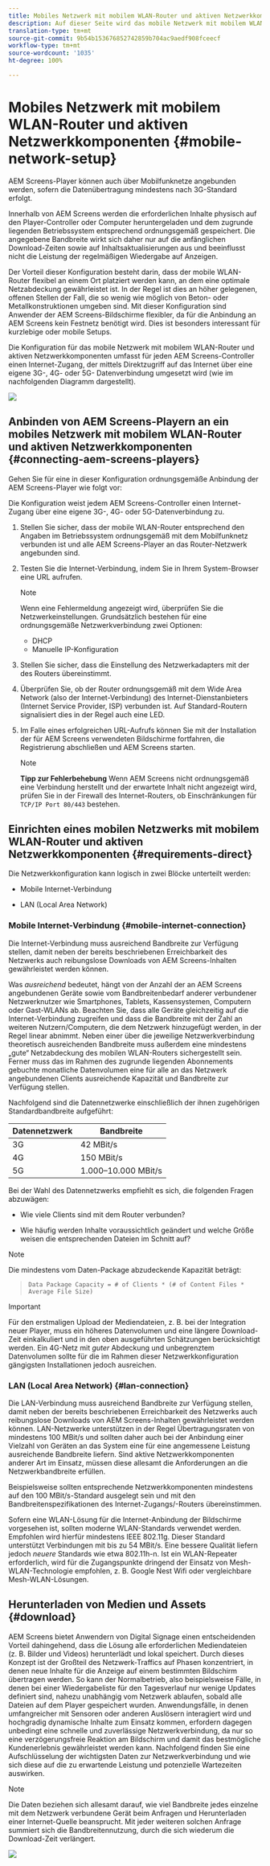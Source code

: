 ```yaml
---
title: Mobiles Netzwerk mit mobilem WLAN-Router und aktiven Netzwerkkomponenten
description: Auf dieser Seite wird das mobile Netzwerk mit mobilem WLAN-Router und aktiven Netzwerkkomponenten beschrieben.
translation-type: tm+mt
source-git-commit: 9b54b153676852742859b704ac9aedf908fceecf
workflow-type: tm+mt
source-wordcount: '1035'
ht-degree: 100%

---
```



# Mobiles Netzwerk mit mobilem WLAN-Router und aktiven Netzwerkkomponenten {#mobile-network-setup}

AEM Screens-Player können auch über Mobilfunknetze angebunden werden, sofern die Datenübertragung mindestens nach 3G-Standard erfolgt.

Innerhalb von AEM Screens werden die erforderlichen Inhalte physisch auf den Player-Controller oder Computer heruntergeladen und dem zugrunde liegenden Betriebssystem entsprechend ordnungsgemäß gespeichert. Die angegebene Bandbreite wirkt sich daher nur auf die anfänglichen Download-Zeiten sowie auf Inhaltsaktualisierungen aus und beeinflusst nicht die Leistung der regelmäßigen Wiedergabe auf Anzeigen.

Der Vorteil dieser Konfiguration besteht darin, dass der mobile WLAN-Router flexibel an einem Ort platziert werden kann, an dem eine optimale Netzabdeckung gewährleistet ist. In der Regel ist dies an höher gelegenen, offenen Stellen der Fall, die so wenig wie möglich von Beton- oder Metallkonstruktionen umgeben sind.
Mit dieser Konfiguration sind Anwender der AEM Screens-Bildschirme flexibler, da für die Anbindung an AEM Screens kein Festnetz benötigt wird. Dies ist besonders interessant für kurzlebige oder mobile Setups.

Die Konfiguration für das mobile Netzwerk mit mobilem WLAN-Router und aktiven Netzwerkkomponenten umfasst für jeden AEM Screens-Controller einen Internet-Zugang, der mittels Direktzugriff auf das Internet über eine eigene 3G-, 4G- oder 5G- Datenverbindung umgesetzt wird (wie im nachfolgenden Diagramm dargestellt).

![](/help/using/assets/mobile-network-1.png)

## Anbinden von AEM Screens-Playern an ein mobiles Netzwerk mit mobilem WLAN-Router und aktiven Netzwerkkomponenten {#connecting-aem-screens-players}

Gehen Sie für eine in dieser Konfiguration ordnungsgemäße Anbindung der AEM Screens-Player wie folgt vor:

Die Konfiguration weist jedem AEM Screens-Controller einen Internet-Zugang über eine eigene 3G-, 4G- oder 5G-Datenverbindung zu.

1. Stellen Sie sicher, dass der mobile WLAN-Router entsprechend den Angaben im Betriebssystem ordnungsgemäß mit dem Mobilfunknetz verbunden ist und alle AEM Screens-Player an das Router-Netzwerk angebunden sind.
1. Testen Sie die Internet-Verbindung, indem Sie in Ihrem System-Browser eine URL aufrufen.
   >[!NOTE]
   >Wenn eine Fehlermeldung angezeigt wird, überprüfen Sie die Netzwerkeinstellungen. Grundsätzlich bestehen für eine ordnungsgemäße Netzwerkverbindung zwei Optionen:
   >* DHCP
   >* Manuelle IP-Konfiguration


1. Stellen Sie sicher, dass die Einstellung des Netzwerkadapters mit der des Routers übereinstimmt.

1. Überprüfen Sie, ob der Router ordnungsgemäß mit dem Wide Area Network (also der Internet-Verbindung) des Internet-Dienstanbieters (Internet Service Provider, ISP) verbunden ist. Auf Standard-Routern signalisiert dies in der Regel auch eine LED.
1. Im Falle eines erfolgreichen URL-Aufrufs können Sie mit der Installation der für AEM Screens verwendeten Bildschirme fortfahren, die Registrierung abschließen und AEM Screens starten.

   >[!NOTE]
   >**Tipp zur Fehlerbehebung**
   >Wenn AEM Screens nicht ordnungsgemäß eine Verbindung herstellt und der erwartete Inhalt nicht angezeigt wird, prüfen Sie in der Firewall des Internet-Routers, ob Einschränkungen für `TCP/IP Port 80/443` bestehen.


## Einrichten eines mobilen Netzwerks mit mobilem WLAN-Router und aktiven Netzwerkkomponenten {#requirements-direct}

Die Netzwerkkonfiguration kann logisch in zwei Blöcke unterteilt werden:

* Mobile Internet-Verbindung

* LAN (Local Area Network)

### Mobile Internet-Verbindung {#mobile-internet-connection}

Die Internet-Verbindung muss ausreichend Bandbreite zur Verfügung stellen, damit neben der bereits beschriebenen Erreichbarkeit des Netzwerks auch reibungslose Downloads von AEM Screens-Inhalten gewährleistet werden können.

Was *ausreichend* bedeutet, hängt von der Anzahl der an AEM Screens angebundenen Geräte sowie vom Bandbreitenbedarf anderer verbundener Netzwerknutzer wie Smartphones, Tablets, Kassensystemen, Computern oder Gast-WLANs ab.
Beachten Sie, dass alle Geräte gleichzeitig auf die Internet-Verbindung zugreifen und dass die Bandbreite mit der Zahl an weiteren Nutzern/Computern, die dem Netzwerk hinzugefügt werden, in der Regel linear abnimmt.
Neben einer über die jeweilige Netzwerkverbindung theoretisch ausreichenden Bandbreite muss außerdem eine mindestens „gute“ Netzabdeckung des mobilen WLAN-Routers sichergestellt sein. Ferner muss das im Rahmen des zugrunde liegenden Abonnements gebuchte monatliche Datenvolumen eine für alle an das Netzwerk angebundenen Clients ausreichende Kapazität und Bandbreite zur Verfügung stellen.

Nachfolgend sind die Datennetzwerke einschließlich der ihnen zugehörigen Standardbandbreite aufgeführt:

| Datennetzwerk | Bandbreite |
|--- |--- |
| 3G | 42 MBit/s |
| 4G | 150 MBit/s |
| 5G | 1.000–10.000 MBit/s |

Bei der Wahl des Datennetzwerks empfiehlt es sich, die folgenden Fragen abzuwägen:

* Wie viele Clients sind mit dem Router verbunden?

* Wie häufig werden Inhalte voraussichtlich geändert und welche Größe weisen die entsprechenden Dateien im Schnitt auf?

>[!NOTE]
>
>Die mindestens vom Daten-Package abzudeckende Kapazität beträgt: 

>
>`Data Package Capacity = # of Clients * (# of Content Files * Average File Size)`

>[!IMPORTANT]
>
>Für den erstmaligen Upload der Mediendateien, z. B. bei der Integration neuer Player, muss ein höheres Datenvolumen und eine längere Download-Zeit einkalkuliert und in den oben ausgeführten Schätzungen berücksichtigt werden. Ein 4G-Netz mit *guter* Abdeckung und unbegrenztem Datenvolumen sollte für die im Rahmen dieser Netzwerkkonfiguration gängigsten Installationen jedoch ausreichen.


### LAN (Local Area Network) {#lan-connection}

Die LAN-Verbindung muss ausreichend Bandbreite zur Verfügung stellen, damit neben der bereits beschriebenen Erreichbarkeit des Netzwerks auch reibungslose Downloads von AEM Screens-Inhalten gewährleistet werden können. LAN-Netzwerke unterstützen in der Regel Übertragungsraten von mindestens 100 MBit/s und sollten daher auch bei der Anbindung einer Vielzahl von Geräten an das System eine für eine angemessene Leistung ausreichende Bandbreite liefern. Sind aktive Netzwerkkomponenten anderer Art im Einsatz, müssen diese allesamt die Anforderungen an die Netzwerkbandbreite erfüllen.

Beispielsweise sollten entsprechende Netzwerkkomponenten mindestens auf den 100 MBit/s-Standard ausgelegt sein und mit den Bandbreitenspezifikationen des Internet-Zugangs/-Routers übereinstimmen.

Sofern eine WLAN-Lösung für die Internet-Anbindung der Bildschirme vorgesehen ist, sollten moderne WLAN-Standards verwendet werden. Empfohlen wird hierfür mindestens IEEE 802.11g. Dieser Standard unterstützt Verbindungen mit bis zu 54 MBit/s. Eine bessere Qualität liefern jedoch *neuere* Standards wie etwa 802.11h-n. Ist ein WLAN-Repeater erforderlich, wird für die Zugangspunkte dringend der Einsatz von Mesh-WLAN-Technologie empfohlen, z. B. Google Nest Wifi oder vergleichbare Mesh-WLAN-Lösungen.

## Herunterladen von Medien und Assets {#download}

AEM Screens bietet Anwendern von Digital Signage einen entscheidenden Vorteil dahingehend, dass die Lösung alle erforderlichen Mediendateien (z. B. Bilder und Videos) herunterlädt und lokal speichert. Durch dieses Konzept ist der Großteil des Netzwerk-Traffics auf Phasen konzentriert, in denen neue Inhalte für die Anzeige auf einem bestimmten Bildschirm übertragen werden.
So kann der Normalbetrieb, also beispielsweise Fälle, in denen bei einer Wiedergabeliste für den Tagesverlauf nur wenige Updates definiert sind, nahezu unabhängig vom Netzwerk ablaufen, sobald alle Dateien auf dem Player gespeichert wurden.
Anwendungsfälle, in denen umfangreicher mit Sensoren oder anderen Auslösern interagiert wird und hochgradig dynamische Inhalte zum Einsatz kommen, erfordern dagegen unbedingt eine schnelle und zuverlässige Netzwerkverbindung, da nur so eine verzögerungsfreie Reaktion am Bildschirm und damit das bestmögliche Kundenerlebnis gewährleistet werden kann.
Nachfolgend finden Sie eine Aufschlüsselung der wichtigsten Daten zur Netzwerkverbindung und wie sich diese auf die zu erwartende Leistung und potenzielle Wartezeiten auswirken.

>[!NOTE]
>
>Die Daten beziehen sich allesamt darauf, wie viel Bandbreite jedes einzelne mit dem Netzwerk verbundene Gerät beim Anfragen und Herunterladen einer Internet-Quelle beansprucht. Mit jeder weiteren solchen Anfrage summiert sich die Bandbreitennutzung, durch die sich wiederum die Download-Zeit verlängert.

![](/help/using/assets/mobile-router-download.png)
